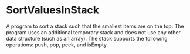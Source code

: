 # SortValuesInStack
A program to sort a stack such that the smallest items are on the top. The program uses an additional temporary stack and does not use any other data structure (such as an array). The stack supports the following operations: push, pop, peek, and isEmpty.
